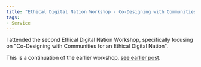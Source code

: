```yaml
---
title: "Ethical Digital Nation Workshop - Co-Designing with Communities"
tags:
- Service
---
```


I attended the second Ethical Digital Nation Workshop, specifically focusing on "Co-Designing with Communities for an Ethical Digital Nation".

This is a continuation of the earlier workshop, [see earlier post](/activity/2024-10-25-EthicalDigitalNation).
